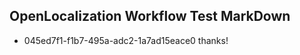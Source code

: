 ## OpenLocalization Workflow Test MarkDown
* 045ed7f1-f1b7-495a-adc2-1a7ad15eace0 thanks!

<!--HONumber=Oct16_HO4-->


